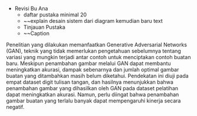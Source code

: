 - Revisi Bu Ana
	- daftar pustaka minimal 20
	- ~~explain desain sistem dari diagram kemudian baru text 
	- Tinjauan Pustaka 
	- ~~Caption


Penelitian yang dilakukan memanfaatkan Generative Adversarial Networks (GAN), teknik yang tidak memerlukan pengetahuan sebelumnya tentang variasi yang mungkin terjadi antar contoh untuk menciptakan contoh buatan baru. Meskipun penambahan gambar melalui GAN dapat membantu meningkatkan akurasi, dampak sebenarnya dan jumlah optimal gambar buatan yang ditambahkan masih belum diketahui. Pendekatan ini diuji pada empat dataset digit tulisan tangan, dan hasilnya menunjukkan bahwa penambahan gambar yang dihasilkan oleh GAN pada dataset pelatihan dapat meningkatkan akurasi. Namun, perlu diingat bahwa penambahan gambar buatan yang terlalu banyak dapat mempengaruhi kinerja secara negatif.